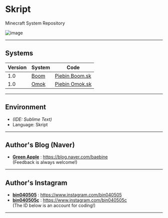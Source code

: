 # Skript
Minecraft System Repository

![image](https://user-images.githubusercontent.com/63220297/182378531-6e3aa888-9c4c-4c4a-969d-2126c945d791.png)

___

## Systems
| Version | System | Code |
| --- | --- | --- |
| 1.0 | [Boom](https://github.com/Baebin/Skript/releases/tag/Boom) | [Piebin Boom.sk](https://github.com/Baebin/Skript/blob/main/Boom/Piebin%20Boom.sk) |
| 1.0 | [Omok](https://github.com/Baebin/Skript/releases/tag/Omok) | [Piebin Omok.sk](https://github.com/Baebin/Skript/blob/main/Omok/Piebin%20Omok.sk) |

___

## Environment
- *(IDE: Sublime Text)*
- Language: Skript

___

## Author's Blog (Naver)
* [**Green Apple**](https://blog.naver.com/baebine) : https://blog.naver.com/baebine
</br>(Feedback is always welcome!)

___

## Author's Instagram
* [**bin040505**](https://www.instagram.com/bin040505) : https://www.instagram.com/bin040505
* [**bin040505c**](https://www.instagram.com/bin040505c) : https://www.instagram.com/bin040505c
</br>(The ID below is an account for coding!)
___
